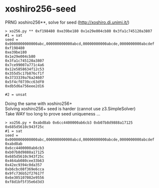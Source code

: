 # xoshiro256-seed
PRNG xoshiro256**, solve for seed  (http://xoshiro.di.unimi.it/)
```
> xo256.py ** 0xf198480 0xe39be180 0x1e29e004cb80 0x3fa1c745120a3807
#1 = sat  
seed = 0x0000000000000abc,000000000000abcd,00000000000abcde,0000000000abcdef  
0xf198480  
0xe39be180  
0x1e29e004cb80  
0x3fa1c745120a3807  
0x7ce99007a771c4a6  
0x12e5858634f12c53  
0x355d5c17b876cf1f  
0x3733339a76a24607  
0x5f4cf0739cc63df0  
0xdb5d6a756eee2d16    
  
#2 = unsat    
```
Doing the same with xoshiro256+  
Solving xoshiro256+ seed is harder (cannot use z3.SimpleSolver)  
Take WAY too long to prove seed uniqueness ...  
```
> xo256.py + 0xabd8ab 0x6cc4400000ab6cb3 0xb07b8d9888a17125 0x685d5610c943f25c  
#1 = sat  
seed = 0x0000000000000abc,000000000000abcd,00000000000abcde,0000000000abcdef  
0xabd8ab  
0x6cc4400000ab6cb3  
0xb07b8d9888a17125  
0x685d5610c943f25c  
0x464ab080cee33b63  
0x42ec9394c0da357  
0xb6cbc08f369e6cca  
0x9fc736b52f27617f  
0x6e305107082e9556  
0xf8d1bf5f35e6d3d3    
```
